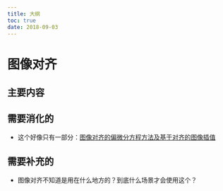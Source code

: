 ```yaml
---
title: 大纲
toc: true
date: 2018-09-03
---
```

# 图像对齐


## 主要内容








## 需要消化的

- 这个好像只有一部分：[图像对齐的偏微分方程方法及基于对齐的图像插值](http://lsec.cc.ac.cn/chinese/icmsec/lwzy08b/zym.pdf)


## 需要补充的

- 图像对齐不知道是用在什么地方的？到底什么场景才会使用这个？
